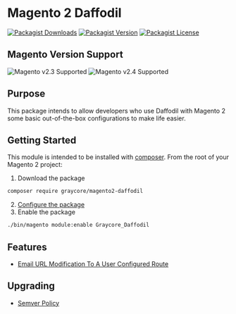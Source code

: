 # Magento 2 Daffodil

[![Packagist Downloads](https://img.shields.io/packagist/dm/graycore/magento2-daffodil?color=blue)](https://packagist.org/packages/graycore/magento2-daffodil/stats)
[![Packagist Version](https://img.shields.io/packagist/v/graycore/magento2-daffodil?color=blue)](https://packagist.org/packages/graycore/magento2-daffodil)
[![Packagist License](https://img.shields.io/packagist/l/graycore/magento2-daffodil)](https://github.com/graycoreio/magento2-daffodil/blob/master/LICENSE)

## Magento Version Support
![Magento v2.3 Supported](https://img.shields.io/badge/Magento-2.3-brightgreen.svg?labelColor=2f2b2f&logo=magento&logoColor=f26724&color=464246&longCache=true&style=flat)
![Magento v2.4 Supported](https://img.shields.io/badge/Magento-2.4-brightgreen.svg?labelColor=2f2b2f&logo=magento&logoColor=f26724&color=464246&longCache=true&style=flat)


## Purpose

This package intends to allow developers who use Daffodil with Magento 2 some basic out-of-the-box configurations to make life easier.

## Getting Started
This module is intended to be installed with [composer](https://getcomposer.org/). From the root of your Magento 2 project:

1. Download the package
```bash
composer require graycore/magento2-daffodil
```
2. [Configure the package](/docs/stories/emails.md)
3. Enable the package

```bash
./bin/magento module:enable Graycore_Daffodil
```

## Features
* [Email URL Modification To A User Configured Route](./docs/stories/emails.md)

## Upgrading
* [Semver Policy](https://semver.org/)
